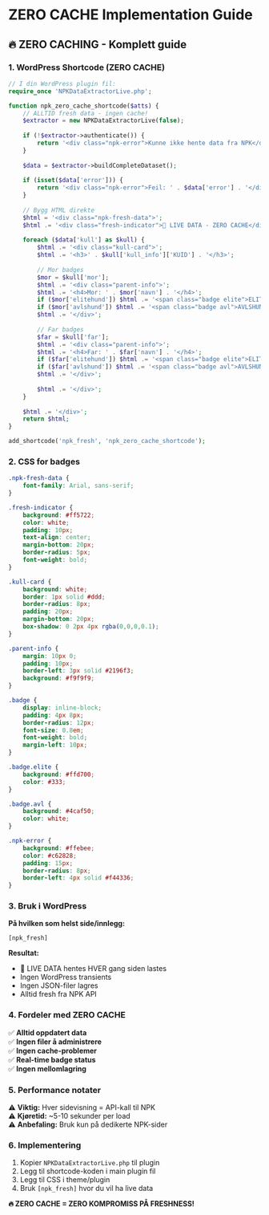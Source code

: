 # ZERO CACHE Implementation Guide

## 🔥 ZERO CACHING - Komplett guide

### 1. WordPress Shortcode (ZERO CACHE)

```php
// I din WordPress plugin fil:
require_once 'NPKDataExtractorLive.php';

function npk_zero_cache_shortcode($atts) {
    // ALLTID fresh data - ingen cache!
    $extractor = new NPKDataExtractorLive(false);
    
    if (!$extractor->authenticate()) {
        return '<div class="npk-error">Kunne ikke hente data fra NPK</div>';
    }
    
    $data = $extractor->buildCompleteDataset();
    
    if (isset($data['error'])) {
        return '<div class="npk-error">Feil: ' . $data['error'] . '</div>';
    }
    
    // Bygg HTML direkte
    $html = '<div class="npk-fresh-data">';
    $html .= '<div class="fresh-indicator">🔴 LIVE DATA - ZERO CACHE</div>';
    
    foreach ($data['kull'] as $kull) {
        $html .= '<div class="kull-card">';
        $html .= '<h3>' . $kull['kull_info']['KUID'] . '</h3>';
        
        // Mor badges
        $mor = $kull['mor'];
        $html .= '<div class="parent-info">';
        $html .= '<h4>Mor: ' . $mor['navn'] . '</h4>';
        if ($mor['elitehund']) $html .= '<span class="badge elite">ELITEHUND</span>';
        if ($mor['avlshund']) $html .= '<span class="badge avl">AVLSHUND</span>';
        $html .= '</div>';
        
        // Far badges  
        $far = $kull['far'];
        $html .= '<div class="parent-info">';
        $html .= '<h4>Far: ' . $far['navn'] . '</h4>';
        if ($far['elitehund']) $html .= '<span class="badge elite">ELITEHUND</span>';
        if ($far['avlshund']) $html .= '<span class="badge avl">AVLSHUND</span>';
        $html .= '</div>';
        
        $html .= '</div>';
    }
    
    $html .= '</div>';
    return $html;
}

add_shortcode('npk_fresh', 'npk_zero_cache_shortcode');
```

### 2. CSS for badges

```css
.npk-fresh-data {
    font-family: Arial, sans-serif;
}

.fresh-indicator {
    background: #ff5722;
    color: white;
    padding: 10px;
    text-align: center;
    margin-bottom: 20px;
    border-radius: 5px;
    font-weight: bold;
}

.kull-card {
    background: white;
    border: 1px solid #ddd;
    border-radius: 8px;
    padding: 20px;
    margin-bottom: 20px;
    box-shadow: 0 2px 4px rgba(0,0,0,0.1);
}

.parent-info {
    margin: 10px 0;
    padding: 10px;
    border-left: 3px solid #2196f3;
    background: #f9f9f9;
}

.badge {
    display: inline-block;
    padding: 4px 8px;
    border-radius: 12px;
    font-size: 0.8em;
    font-weight: bold;
    margin-left: 10px;
}

.badge.elite {
    background: #ffd700;
    color: #333;
}

.badge.avl {
    background: #4caf50;
    color: white;
}

.npk-error {
    background: #ffebee;
    color: #c62828;
    padding: 15px;
    border-radius: 8px;
    border-left: 4px solid #f44336;
}
```

### 3. Bruk i WordPress

**På hvilken som helst side/innlegg:**
```
[npk_fresh]
```

**Resultat:**
- 🔴 LIVE DATA hentes HVER gang siden lastes
- Ingen WordPress transients
- Ingen JSON-filer lagres
- Alltid fresh fra NPK API

### 4. Fordeler med ZERO CACHE

✅ **Alltid oppdatert data**  
✅ **Ingen filer å administrere**  
✅ **Ingen cache-problemer**  
✅ **Real-time badge status**  
✅ **Ingen mellomlagring**

### 5. Performance notater

⚠️ **Viktig:** Hver sidevisning = API-kall til NPK  
⚠️ **Kjøretid:** ~5-10 sekunder per load  
⚠️ **Anbefaling:** Bruk kun på dedikerte NPK-sider

### 6. Implementering

1. Kopier `NPKDataExtractorLive.php` til plugin
2. Legg til shortcode-koden i main plugin fil
3. Legg til CSS i theme/plugin
4. Bruk `[npk_fresh]` hvor du vil ha live data

**🔥 ZERO CACHE = ZERO KOMPROMISS PÅ FRESHNESS!**

